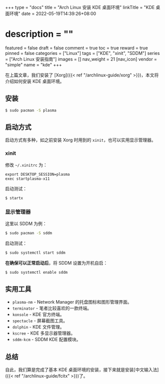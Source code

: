 +++
type = "docs"
title = "Arch Linux 安装 KDE 桌面环境"
linkTitle = "KDE 桌面环境"
date = 2022-05-19T14:39:26+08:00
# description = ""
featured = false
draft = false
comment = true
toc = true
reward = true
pinned = false
categories = ["Linux"]
tags = ["KDE", "xinit", "SDDM"]
series = ["Arch Linux 安装指南"]
images = []
nav_weight = 21
[nav_icon]
vendor = "simple"
name = "kde"
+++

在上篇文章，我们安装了 [Xorg]({{< ref "/archlinux-guide/xorg" >}})，本文将介绍如何安装 KDE 桌面环境。

<!--more-->

## 安装

```bash
$ sudo pacman -S plasma
```

## 启动方式

启动方式有多种，如之前安装 Xorg 时用到的 `xinit`，也可以实用显示管理器。

### xinit

修改 `~/.xinitrc` 为：

```text
export DESKTOP_SESSION=plasma
exec startplasma-x11
```

启动测试：

```bash
$ startx
```

### 显示管理器

这里以 SDDM 为例：

```bash
$ sudo pacman -S sddm
```

启动测试：

```bash
$ sudo systemctl start sddm
```

**在确保可以正常启动后**，将 SDDM 设置为开机自启：

```bash
$ sudo systemctl enable sddm
```

## 实用工具

- `plasma-nm` - Network Manager 的托盘图标和图形管理界面。
- `terminator` - 笔者比较喜欢的一款终端。
- `konsole` - KDE 官方终端。
- `spectacle` - 屏幕截图工具。
- `dolphin` - KDE 文件管理。
- `kscree` - KDE 多显示器管理器。
- `sddm-kcm` - SDDM KDE 配置模块。

## 总结

自此，我们算是完成了基本 KDE 桌面环境的安装，接下来就是安装[中文输入法]({{< ref "/archlinux-guide/fcitx" >}})了。
